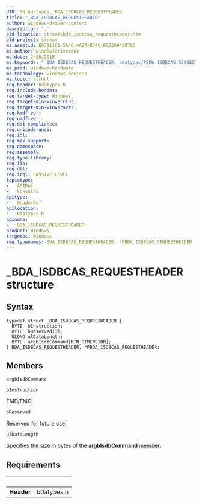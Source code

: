 ```yaml
---
UID: NS:bdatypes._BDA_ISDBCAS_REQUESTHEADER
title: "_BDA_ISDBCAS_REQUESTHEADER"
author: windows-driver-content
description: "."
old-location: stream\bda_isdbcas_requestheader.htm
old-project: stream
ms.assetid: E83111C1-5A46-4AB4-B54C-F8330943070D
ms.author: windowsdriverdev
ms.date: 2/20/2018
ms.keywords: "_BDA_ISDBCAS_REQUESTHEADER, bdatypes/PBDA_ISDBCAS_REQUESTHEADER, BDA_ISDBCAS_REQUESTHEADER structure [Streaming Media Devices], stream.bda_isdbcas_requestheader, PBDA_ISDBCAS_REQUESTHEADER structure pointer [Streaming Media Devices], *PBDA_ISDBCAS_REQUESTHEADER, PBDA_ISDBCAS_REQUESTHEADER, bdatypes/BDA_ISDBCAS_REQUESTHEADER, BDA_ISDBCAS_REQUESTHEADER"
ms.prod: windows-hardware
ms.technology: windows-devices
ms.topic: struct
req.header: bdatypes.h
req.include-header: 
req.target-type: Windows
req.target-min-winverclnt: 
req.target-min-winversvr: 
req.kmdf-ver: 
req.umdf-ver: 
req.ddi-compliance: 
req.unicode-ansi: 
req.idl: 
req.max-support: 
req.namespace: 
req.assembly: 
req.type-library: 
req.lib: 
req.dll: 
req.irql: PASSIVE_LEVEL
topictype:
-	APIRef
-	kbSyntax
apitype:
-	HeaderDef
apilocation:
-	Bdatypes.h
apiname:
-	BDA_ISDBCAS_REQUESTHEADER
product: Windows
targetos: Windows
req.typenames: BDA_ISDBCAS_REQUESTHEADER, *PBDA_ISDBCAS_REQUESTHEADER
---
```


# _BDA_ISDBCAS_REQUESTHEADER structure


## Syntax
````
typedef struct _BDA_ISDBCAS_REQUESTHEADER {
  BYTE  bInstruction;
  BYTE  bReserved[3];
  ULONG ulDataLength;
  BYTE  argbIsdbCommand[MIN_DIMENSION];
} BDA_ISDBCAS_REQUESTHEADER, *PBDA_ISDBCAS_REQUESTHEADER;
````

## Members


`argbIsdbCommand`



`bInstruction`

EMD/EMG

`bReserved`

Reserved for future use.

`ulDataLength`

Specifies the size in bytes of the <b>argbIsdbCommand</b> member.


## Requirements
| &nbsp; | &nbsp; |
| ---- |:---- |
| **Header** | bdatypes.h |